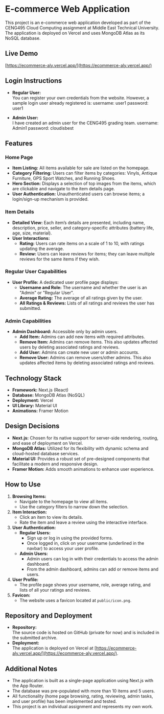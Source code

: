 # E-commerce Web Application

This project is an e-commerce web application developed as part of the CENG495 Cloud Computing assignment at Middle East Technical University. The application is deployed on Vercel and uses MongoDB Atlas as its NoSQL database.

## Live Demo
[https://ecommerce-aly.vercel.app/](https://ecommerce-aly.vercel.app/)

## Login Instructions
- **Regular User:**  
  You can register your own credentials from the website. However, a sample login user already registered is:
  username: user1
  password: user1
  
- **Admin User:**  
  I have created an admin user for the CENG495 grading team.
  username: Admin1
  password: cloudisbest
## Features

### Home Page
- **Item Listing:** All items available for sale are listed on the homepage.
- **Category Filtering:** Users can filter items by categories: Vinyls, Antique Furniture, GPS Sport Watches, and Running Shoes.
- **Hero Section:** Displays a selection of top images from the items, which are clickable and navigate to the item details page.
- **User Authentication:** Unauthenticated users can browse items; a login/sign-up mechanism is provided.

### Item Details
- **Detailed View:** Each item’s details are presented, including name, description, price, seller, and category-specific attributes (battery life, age, size, material).
- **User Interactions:** 
  - **Rating:** Users can rate items on a scale of 1 to 10, with ratings updating the average.
  - **Review:** Users can leave reviews for items; they can leave multiple reviews for the same items if they wish.

### Regular User Capabilities
- **User Profile:** A dedicated user profile page displays:
  - **Username and Role:** The username and whether the user is an "Admin" or "Regular User".
  - **Average Rating:** The average of all ratings given by the user.
  - **All Ratings & Reviews:** Lists of all ratings and reviews the user has submitted.

### Admin Capabilities
- **Admin Dashboard:** Accessible only by admin users.
  - **Add Item:** Admins can add new items with required attributes.
  - **Remove Item:** Admins can remove items. This also updates affected users by deleting associated ratings and reviews.
  - **Add User:** Admins can create new user or admin accounts.
  - **Remove User:** Admins can remove users/other admins. This also updates affected items by deleting associated ratings and reviews.

## Technology Stack
- **Framework:** Next.js (React)
- **Database:** MongoDB Atlas (NoSQL)
- **Deployment:** Vercel
- **UI Library:** Material UI
- **Animations:** Framer Motion

## Design Decisions
- **Next.js:** Chosen for its native support for server-side rendering, routing, and ease of deployment on Vercel.
- **MongoDB Atlas:** Utilized for its flexibility with dynamic schema and cloud-hosted database services.
- **Material UI:** Provides a robust set of pre-designed components that facilitate a modern and responsive design.
- **Framer Motion:** Adds smooth animations to enhance user experience.

## How to Use
1. **Browsing Items:**  
   - Navigate to the homepage to view all items.
   - Use the category filters to narrow down the selection.
2. **Item Interaction:**  
   - Click an item to view its details.
   - Rate the item and leave a review using the interactive interface.
3. **User Authentication:**  
   - **Regular Users:**  
     - Sign up or log in using the provided forms.
     - Once logged in, click on your username (underlined in the navbar) to access your user profile.
   - **Admin Users:**  
     - Admin users can log in with their credentials to access the admin dashboard.
     - From the admin dashboard, admins can add or remove items and users.
4. **User Profile:**  
   - The profile page shows your username, role, average rating, and lists of all your ratings and reviews.
5. **Favicon:**  
   - The website uses a favicon located at `public/icon.png`.


## Repository and Deployment
- **Repository:**  
  The source code is hosted on GitHub (private for now) and is included in the submitted archive.
- **Deployment:**  
  The application is deployed on Vercel at [https://ecommerce-aly.vercel.app/](https://ecommerce-aly.vercel.app/).

## Additional Notes
- The application is built as a single-page application using Next.js with the App Router.
- The database was pre-populated with more than 10 items and 5 users.
- All functionality (home page browsing, rating, reviewing, admin tasks, and user profile) has been implemented and tested.
- This project is an individual assignment and represents my own work.
